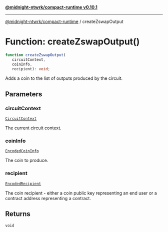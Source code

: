 [**@midnight-ntwrk/compact-runtime v0.10.1**](../README.md)

***

[@midnight-ntwrk/compact-runtime](../globals.md) / createZswapOutput

# Function: createZswapOutput()

```ts
function createZswapOutput(
   circuitContext, 
   coinInfo, 
   recipient): void;
```

Adds a coin to the list of outputs produced by the circuit.

## Parameters

### circuitContext

[`CircuitContext`](../interfaces/CircuitContext.md)

The current circuit context.

### coinInfo

[`EncodedCoinInfo`](../interfaces/EncodedCoinInfo.md)

The coin to produce.

### recipient

[`EncodedRecipient`](../interfaces/EncodedRecipient.md)

The coin recipient - either a coin public key representing an end user or a contract address
                 representing a contract.

## Returns

`void`
